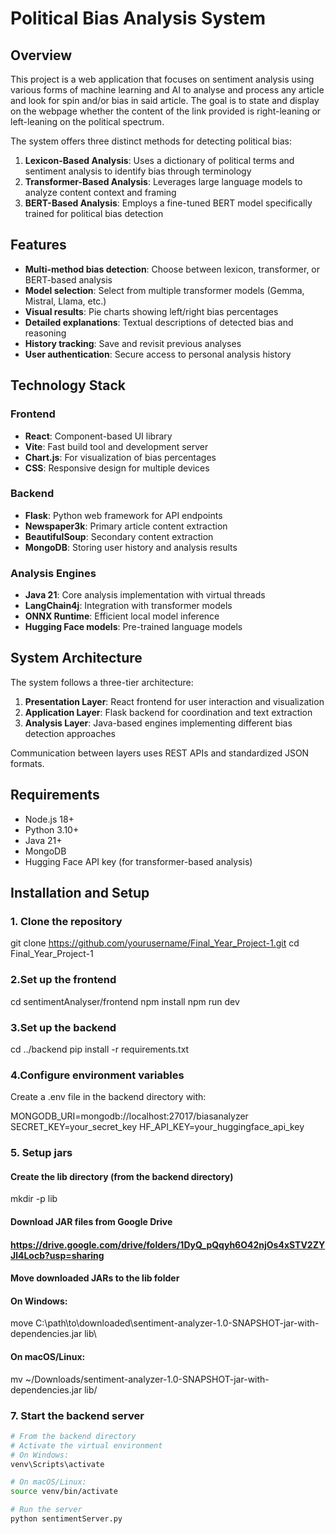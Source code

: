 ﻿# Political Bias Analysis System

## Overview

This project is a web application that focuses on sentiment analysis using various forms of machine learning and AI to analyse and process any article and look for spin and/or bias in said article. The goal is to state and display on the webpage whether the content of the link provided is right-leaning or left-leaning on the political spectrum.

The system offers three distinct methods for detecting political bias:

1. **Lexicon-Based Analysis**: Uses a dictionary of political terms and sentiment analysis to identify bias through terminology
2. **Transformer-Based Analysis**: Leverages large language models to analyze content context and framing
3. **BERT-Based Analysis**: Employs a fine-tuned BERT model specifically trained for political bias detection

## Features

- **Multi-method bias detection**: Choose between lexicon, transformer, or BERT-based analysis
- **Model selection**: Select from multiple transformer models (Gemma, Mistral, Llama, etc.)
- **Visual results**: Pie charts showing left/right bias percentages
- **Detailed explanations**: Textual descriptions of detected bias and reasoning
- **History tracking**: Save and revisit previous analyses
- **User authentication**: Secure access to personal analysis history

## Technology Stack

### Frontend
- **React**: Component-based UI library
- **Vite**: Fast build tool and development server
- **Chart.js**: For visualization of bias percentages
- **CSS**: Responsive design for multiple devices

### Backend
- **Flask**: Python web framework for API endpoints
- **Newspaper3k**: Primary article content extraction
- **BeautifulSoup**: Secondary content extraction
- **MongoDB**: Storing user history and analysis results

### Analysis Engines
- **Java 21**: Core analysis implementation with virtual threads
- **LangChain4j**: Integration with transformer models
- **ONNX Runtime**: Efficient local model inference
- **Hugging Face models**: Pre-trained language models

## System Architecture

The system follows a three-tier architecture:

1. **Presentation Layer**: React frontend for user interaction and visualization
2. **Application Layer**: Flask backend for coordination and text extraction
3. **Analysis Layer**: Java-based engines implementing different bias detection approaches

Communication between layers uses REST APIs and standardized JSON formats.

## Requirements

- Node.js 18+
- Python 3.10+
- Java 21+
- MongoDB
- Hugging Face API key (for transformer-based analysis)

## Installation and Setup

### 1. Clone the repository

git clone https://github.com/yourusername/Final_Year_Project-1.git
cd Final_Year_Project-1

### 2.Set up the frontend

cd sentimentAnalyser/frontend
npm install
npm run dev

### 3.Set up the backend

cd ../backend
pip install -r requirements.txt

### 4.Configure environment variables

Create a .env file in the backend directory with:

MONGODB_URI=mongodb://localhost:27017/biasanalyzer
SECRET_KEY=your_secret_key
HF_API_KEY=your_huggingface_api_key


### 5. Setup jars

#### Create the lib directory (from the backend directory)
mkdir -p lib

#### Download JAR files from Google Drive
#### https://drive.google.com/drive/folders/1DyQ_pQqyh6O42njOs4xSTV2ZYJl4Locb?usp=sharing

#### Move downloaded JARs to the lib folder
#### On Windows:
move C:\path\to\downloaded\sentiment-analyzer-1.0-SNAPSHOT-jar-with-dependencies.jar lib\

#### On macOS/Linux:
mv ~/Downloads/sentiment-analyzer-1.0-SNAPSHOT-jar-with-dependencies.jar lib/



### 7. Start the backend server

```bash
# From the backend directory
# Activate the virtual environment
# On Windows:
venv\Scripts\activate

# On macOS/Linux:
source venv/bin/activate

# Run the server
python sentimentServer.py